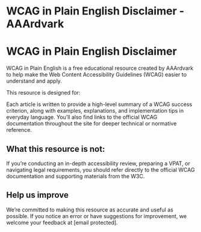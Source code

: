 # WCAG in Plain English Disclaimer - AAArdvark

# WCAG in Plain English Disclaimer

 

WCAG in Plain English is a free educational resource created by AAArdvark to help make the Web Content Accessibility Guidelines (WCAG) easier to understand and apply.

This resource is designed for:

Each article is written to provide a high-level summary of a WCAG success criterion, along with examples, explanations, and implementation tips in everyday language. You’ll also find links to the official WCAG documentation throughout the site for deeper technical or normative reference.

## What this resource is not:

If you’re conducting an in-depth accessibility review, preparing a VPAT, or navigating legal requirements, you should refer directly to the official WCAG documentation and supporting materials from the W3C.

## Help us improve

We’re committed to making this resource as accurate and useful as possible. If you notice an error or have suggestions for improvement, we welcome your feedback at [email protected].

